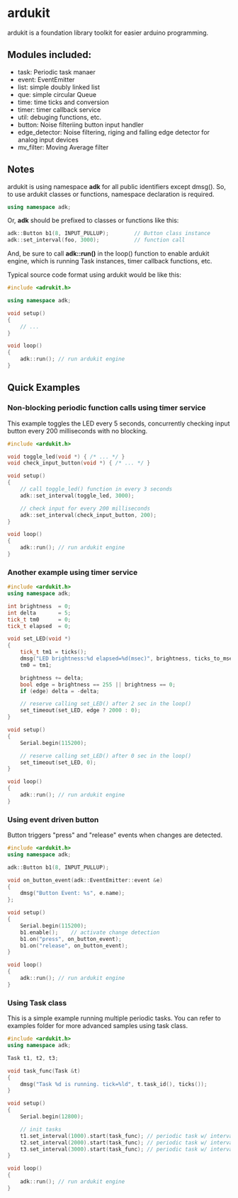 # ardukit
ardukit is a foundation library toolkit for easier arduino programming.


## Modules included:
- task: Periodic task manaer
- event: EventEmitter
- list: simple doubly linked list
- que: simple circular Queue
- time: time ticks and conversion
- timer: timer callback service
- util: debuging functions, etc.
- button: Noise filteriing button input handler
- edge_detector: Noise filtering, riging and falling edge detector for analog input devices
- mv_filter: Moving Average filter


## Notes
ardukit is using namespace **adk** for all public identifiers except dmsg().
So, to use ardukit classes or functions, namespace declaration is required.

```cpp
using namespace adk;
```

Or, **adk** should be prefixed to classes or functions like this:

```cpp
adk::Button b1(8, INPUT_PULLUP);        // Button class instance
adk::set_interval(foo, 3000);           // function call
```

And, be sure to call **adk::run()** in the loop() function to enable ardukit engine, which is running Task instances, timer callback functions, etc.

Typical source code format using ardukit would be like this:

```cpp
#include <adrukit.h>

using namespace adk;

void setup()
{
    // ...
}

void loop()
{
    adk::run(); // run ardukit engine
}
```


## Quick Examples

### Non-blocking periodic function calls using timer service

This example toggles the LED every 5 seconds, concurrently checking input button every 200 milliseconds with no blocking.

```cpp
#include <ardukit.h>

void toggle_led(void *) { /* ... */ }
void check_input_button(void *) { /* ... */ }

void setup()
{
    // call toggle_led() function in every 3 seconds
    adk::set_interval(toggle_led, 3000);

    // check input for every 200 milliseconds
    adk::set_interval(check_input_button, 200);
}

void loop()
{
    adk::run(); // run ardukit engine
}
```

### Another example using timer service

```cpp
#include <ardukit.h>
using namespace adk;

int brightness  = 0;
int delta       = 5;
tick_t tm0      = 0;
tick_t elapsed  = 0;

void set_LED(void *)
{
    tick_t tm1 = ticks();
    dmsg("LED brightness:%d elapsed=%d(msec)", brightness, ticks_to_msec(tm1-tm0));
    tm0 = tm1;

    brightness += delta;
    bool edge = brightness == 255 || brightness == 0;
    if (edge) delta = -delta;

    // reserve calling set_LED() after 2 sec in the loop()
    set_timeout(set_LED, edge ? 2000 : 0);
}

void setup()
{
    Serial.begin(115200);

    // reserve calling set_LED() after 0 sec in the loop()
    set_timeout(set_LED, 0);
}

void loop()
{
    adk::run(); // run ardukit engine
}
```

### Using event driven button
Button triggers "press" and "release" events when changes are detected.

```cpp
#include <ardukit.h>
using namespace adk;

adk::Button b1(8, INPUT_PULLUP);

void on_button_event(adk::EventEmitter::event &e)
{
    dmsg("Button Event: %s", e.name);
};

void setup()
{
    Serial.begin(115200);
    b1.enable();    // activate change detection
    b1.on("press", on_button_event);
    b1.on("release", on_button_event);
}

void loop()
{
    adk::run(); // run ardukit engine
}
```

### Using Task class

This is a simple example running multiple periodic tasks.
You can refer to examples folder for more advanced samples using task class.

```cpp
#include <ardukit.h>
using namespace adk;

Task t1, t2, t3;

void task_func(Task &t)
{
    dmsg("Task %d is running. tick=%ld", t.task_id(), ticks());
}

void setup()
{
    Serial.begin(12800);

    // init tasks
    t1.set_interval(1000).start(task_func); // periodic task w/ interval=1sec
    t2.set_interval(2000).start(task_func); // periodic task w/ interval=2sec
    t3.set_interval(3000).start(task_func); // periodic task w/ interval=3sec
}

void loop()
{
    adk::run(); // run ardukit engine
}
```
